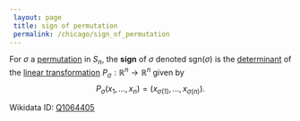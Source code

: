 ```yaml
---
 layout: page
 title: sign of permutation
 permalink: /chicago/sign_of_permutation
---
```

For $\sigma$ a [permutation](https://mathgloss.github.io/MathGloss/chicago/symmetric_group) in $S_n$, the **sign** of $\sigma$ denoted $\text{sgn}(\sigma)$ is the [determinant](https://mathgloss.github.io/MathGloss/chicago/determinant) of the [linear transformation](https://mathgloss.github.io/MathGloss/chicago/linear_transformation) $P_\sigma:\mathbb R^n\to\mathbb R^n$ given by $$P_\sigma(x_1,\dots,x_n) =(x_{\sigma(1)},\dots, x_{\sigma(n)}).$$

Wikidata ID: [Q1064405](https://www.wikidata.org/wiki/Q1064405)